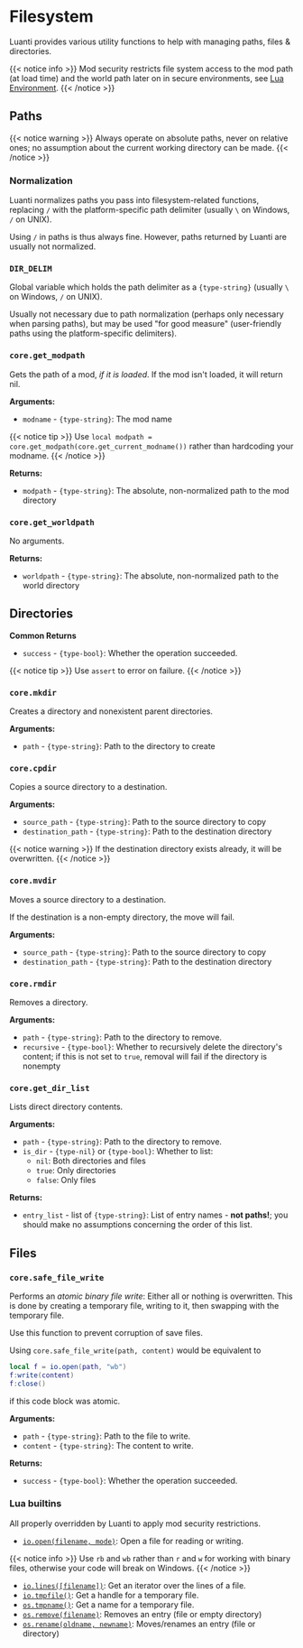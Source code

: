 # Filesystem
Luanti provides various utility functions to help with managing paths, files & directories.

{{< notice info >}}
Mod security restricts file system access to the mod path (at load time) and the world path later on in secure environments, see [Lua Environment](/Lua_Environment/).
{{< /notice >}}

## Paths

{{< notice warning >}}
Always operate on absolute paths, never on relative ones; no assumption about the current working directory can be made.
{{< /notice >}}

### Normalization
Luanti normalizes paths you pass into filesystem-related functions, replacing `/` with the platform-specific path delimiter (usually `\` on Windows, `/` on UNIX).

Using `/` in paths is thus always fine. However, paths returned by Luanti are usually not normalized.

### `DIR_DELIM`
Global variable which holds the path delimiter as a `{type-string}` (usually `\` on Windows, `/` on UNIX).

Usually not necessary due to path normalization (perhaps only necessary when parsing paths),
but may be used "for good measure" (user-friendly paths using the platform-specific delimiters).

### `core.get_modpath`
Gets the path of a mod, *if it is loaded*. If the mod isn't loaded, it will return nil.

**Arguments:**
- `modname` - `{type-string}`: The mod name

{{< notice tip >}}
Use `local modpath = core.get_modpath(core.get_current_modname())` rather than hardcoding your modname.
{{< /notice >}}

**Returns:**
- `modpath` - `{type-string}`: The absolute, non-normalized path to the mod directory

### `core.get_worldpath`
No arguments.

**Returns:**
- `worldpath` - `{type-string}`: The absolute, non-normalized path to the world directory

## Directories

**Common Returns**
- `success` - `{type-bool}`: Whether the operation succeeded.

{{< notice tip >}}
Use `assert` to error on failure.
{{< /notice >}}

### `core.mkdir`
Creates a directory and nonexistent parent directories.

**Arguments:**
- `path` - `{type-string}`: Path to the directory to create

### `core.cpdir`
Copies a source directory to a destination.

**Arguments:**
- `source_path` - `{type-string}`: Path to the source directory to copy
- `destination_path` - `{type-string}`: Path to the destination directory

{{< notice warning >}}
If the destination directory exists already, it will be overwritten.
{{< /notice >}}

### `core.mvdir`
Moves a source directory to a destination.

If the destination is a non-empty directory, the move will fail.

**Arguments:**
- `source_path` - `{type-string}`: Path to the source directory to copy
- `destination_path` - `{type-string}`: Path to the destination directory

### `core.rmdir`
Removes a directory.

**Arguments:**
- `path` - `{type-string}`: Path to the directory to remove.
- `recursive` - `{type-bool}`: Whether to recursively delete the directory's content; if this is not set to `true`, removal will fail if the directory is nonempty

### `core.get_dir_list`

Lists direct directory contents.

**Arguments:**
- `path` - `{type-string}`: Path to the directory to remove.
- `is_dir` - `{type-nil}` or `{type-bool}`: Whether to list:
  - `nil`: Both directories and files
  - `true`: Only directories
  - `false`: Only files

**Returns:**
- `entry_list` - list of `{type-string}`: List of entry names - **not paths!**; you should make no assumptions concerning the order of this list.

## Files

### `core.safe_file_write`
Performs an *atomic binary file write*: Either all or nothing is overwritten. This is done by creating a temporary file, writing to it, then swapping with the temporary file.

Use this function to prevent corruption of save files.

Using `core.safe_file_write(path, content)` would be equivalent to

```lua
local f = io.open(path, "wb")
f:write(content)
f:close()
```

if this code block was atomic.

**Arguments:**
- `path` - `{type-string}`: Path to the file to write.
- `content` - `{type-string}`: The content to write.

**Returns:**
- `success` - `{type-bool}`: Whether the operation succeeded.

### Lua builtins
All properly overridden by Luanti to apply mod security restrictions.

* [`io.open(filename, mode)`](https://www.lua.org/manual/5.1/manual.html#pdf-io.open): Open a file for reading or writing.

{{< notice info >}}
Use `rb` and `wb` rather than `r` and `w` for working with binary files, otherwise your code will break on Windows.
{{< /notice >}}

* [`io.lines([filename])`](https://www.lua.org/manual/5.1/manual.html#pdf-io.lines]): Get an iterator over the lines of a file.
* [`io.tmpfile()`](https://www.lua.org/manual/5.1/manual.html#pdf-io.tmpfile): Get a handle for a temporary file.
* [`os.tmpname()`](https://www.lua.org/manual/5.1/manual.html#pdf-os.tmpname): Get a name for a temporary file.
* [`os.remove(filename)`](https://www.lua.org/manual/5.1/manual.html#pdf-os.remove): Removes an entry (file or empty directory)
* [`os.rename(oldname, newname)`](https://www.lua.org/manual/5.1/manual.html#pdf-os.rename): Moves/renames an entry (file or directory)
